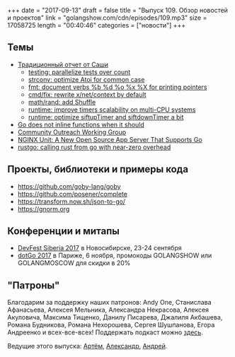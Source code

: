 +++
date = "2017-09-13"
draft = false
title = "Выпуск 109. Обзор новостей и проектов"
link = "golangshow.com/cdn/episodes/109.mp3"
size = 17058725
length = "00:40:46"
categories = ["новости"]
+++

## Темы

* [Традиционный отчет от Саши](https://github.com/LK4D4/report/blob/master/reports/golang-09-13.md)
  * [testing: parallelize tests over count](https://github.com/golang/go/commit/f04d5836181dec3ec1b7e427607f02fa7a204a2d)
  * [strconv: optimize Atoi for common case](https://github.com/golang/go/commit/46aa9f5437b000fad3696b0cd9fd97995da16411)
  * [fmt: document verbs %b %d %o %x %X for printing pointers](https://github.com/golang/go/commit/a4140b745ce22c56821750001f30fca4020b4650)
  * [cmd/fix: rewrite x/net/context by default](https://github.com/golang/go/commit/bf90da97c1aaec78d2f8ad8b74a506d3b6f0ee75)
  * [math/rand: add Shuffle](https://github.com/golang/go/commit/a2dfe5d278eae0864397a046a8206342a426d2bd)
  * [runtime: improve timers scalability on multi-CPU systems](https://github.com/golang/go/commit/76f4fd8a5251b4f63ea14a3c1e2fe2e78eb74f81)
  * [runtime: optimize siftupTimer and siftdownTimer a bit](https://github.com/golang/go/commit/6a7c63a08ab353c7e41cb24ae66e73fb3cb7cb56)
* [Go does not inline functions when it should](https://lemire.me/blog/2017/09/05/go-does-not-inline-functions-when-it-should/)
* [Community Outreach Working Group](https://blog.golang.org/community-outreach-working-group)
* [NGINX Unit: A New Open Source App Server That Supports Go](https://www.nginx.com/products/nginx-unit/)
* [rustgo: calling rust from go with near-zero overhead](https://blog.filippo.io/rustgo/)

## Проекты, библиотеки и примеры кода

* https://github.com/goby-lang/goby
* https://github.com/posener/complete
* https://transform.now.sh/json-to-go/
* https://gnorm.org

## Конференции и митапы

* [DevFest Siberia 2017](https://gdg-siberia.com) в Новосибирске, 23-24 сентября
* [dotGo 2017](http://www.dotgo.eu) в Париже, 6 ноября, промокоды GOLANGSHOW или GOLANGMOSCOW для скидки в 20%

## "Патроны"

Благодарим за поддержку наших патронов: Andy One, Станислава Афанасьева, Алексея Мельника, Александра Некрасова, Алексея Акуловича, Максима Тищенко, Данилу Писарева, Джалиля Акбашева, Романа Будникова, Романа Нехорошева, Сергея Шушпанова, Егора Андреенко и всех-все-всех!
Поддержать подкаст можно [здесь](https://www.patreon.com/golangshow).

Ведущие этого выпуска:
[Артём](https://twitter.com/miolini), [Александр](https://twitter.com/LK4D4math), [Андрей](https://twitter.com/dadabird).
